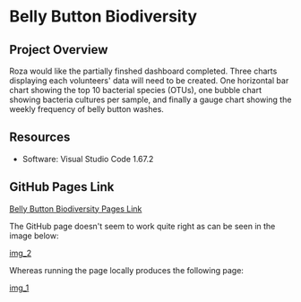 # Belly Button Biodiversity

## Project Overview

Roza would like the partially finshed dashboard completed. Three charts displaying each volunteers' data will need to be created. One horizontal bar chart showing the top 10 bacterial species (OTUs), one bubble chart showing bacteria cultures per sample, and finally a gauge chart showing the weekly frequency of belly button washes.

## Resources

- Software: Visual Studio Code 1.67.2

## GitHub Pages Link

[Belly Button Biodiversity Pages Link](https://spakicey.github.io/belly-button-biodiversity/)

The GitHub page doesn't seem to work quite right as can be seen in the image below:

[img_2](/static/images/img_2.png)

Whereas running the page locally produces the following page:

[img_1](/static/images/img_1.png)
